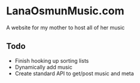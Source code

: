 # LanaOsmunMusic.com

A website for my mother to host all of her music

## Todo

- Finish hooking up sorting lists
- Dynamically add music
- Create standard API to get/post music and meta

